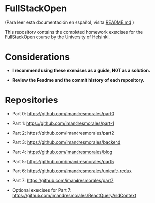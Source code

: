 # FullStackOpen

(Para leer esta documentación en español, visita [README.md](README.md) )

This repository contains the completed homework exercises for the [FullStackOpen](https://fullstackopen.com/en/) course by the University of Helsinki.

# Considerations

- **I recommend using these exercises as a guide, NOT as a solution.**

- **Review the Readme and the commit history of each repository.**

# Repositories

- Part 0: https://github.com/imandresmorales/part0

- Part 1: https://github.com/imandresmorales/part-1

- Part 2: https://github.com/imandresmorales/part2

- Part 3: https://github.com/imandresmorales/backend

- Part 4: https://github.com/imandresmorales/blog

- Part 5: https://github.com/imandresmorales/part5

- Part 6: https://github.com/imandresmorales/unicafe-redux

- Part 7: https://github.com/imandresmorales/part7

- Optional exercises for Part 7: https://github.com/imandresmorales/ReactQueryAndContext

